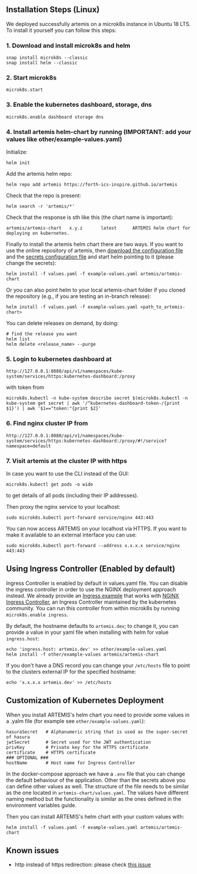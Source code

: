 ## Installation Steps (Linux)

We deployed successfully artemis on a microk8s instance in Ubuntu 18 LTS. To install it yourself you can follow this steps:

### 1. Download and install microk8s and helm
```
snap install microk8s --classic
snap install helm --classic
```

### 2. Start microk8s
```
microk8s.start
```

### 3. Enable the kubernetes dashboard, storage, dns
```
microk8s.enable dashboard storage dns
```

### 4. Install artemis helm-chart by running (**IMPORTANT**: add your values like other/example-values.yaml)
Initialize:
```
helm init
```
Add the artemis helm repo:
```
helm repo add artemis https://forth-ics-inspire.github.io/artemis
```
Check that the repo is present:
```
helm search -r 'artemis/*'
```
Check that the response is sth like this (the chart name is important):
```
artemis/artemis-chart   x.y.z       latest      ARTEMIS helm chart for deploying on kubernetes.
```
Finally to install the artemis helm chart there are two ways. If you want to use the online repository of artemis, then [download the configuration file](https://raw.githubusercontent.com/FORTH-ICS-INSPIRE/artemis/master/artemis-chart/values.yaml) and the [secrets configuration file](https://raw.githubusercontent.com/FORTH-ICS-INSPIRE/artemis/master/other/example-values.yaml) and start helm pointing to it (please change the secrets):
```
helm install -f values.yaml -f example-values.yaml artemis/artemis-chart
```
Or you can also point helm to your local artemis-chart folder if you cloned the repository (e.g., if you are testing an in-branch release):
```
helm install -f values.yaml -f example-values.yaml <path_to_artemis-chart>
```
You can delete releases on demand, by doing:
```
# find the release you want
helm list
helm delete <release_name> --purge
```
### 5. Login to kubernetes dashboard at
```
http://127.0.0.1:8080/api/v1/namespaces/kube-system/services/https:kubernetes-dashboard:/proxy
```
with token from
```
microk8s.kubectl -n kube-system describe secret $(microk8s.kubectl -n kube-system get secret | awk '/^kubernetes-dashboard-token-/{print $1}') | awk '$1=="token:"{print $2}'
```
### 6. Find nginx cluster IP from
```
http://127.0.0.1:8080/api/v1/namespaces/kube-system/services/https:kubernetes-dashboard:/proxy/#!/service?namespace=default
```
### 7. Visit artemis at the cluster IP with https

In case you want to use the CLI instead of the GUI:
```
microk8s.kubectl get pods -o wide
```
to get details of all pods (including their IP addresses).

Then proxy the nginx service to your localhost:
```
sudo microk8s.kubectl port-forward service/nginx 443:443
```

You can now access ARTEMIS on your localhost via HTTPS. If you want to make it available to an external interface you can use:
```
sudo microk8s.kubectl port-forward --address x.x.x.x service/nginx 443:443
```

## Using Ingress Controller (Enabled by default)

Ingress Controller is enabled by default in values.yaml file. You can disable the ingress controller in order to use the NGINX deployment approach instead. We already provide an [Ingress example](https://github.com/FORTH-ICS-INSPIRE/artemis/blob/master/artemis-chart/templates/ingresses.yaml) that works with [NGINX Ingress Controller](https://github.com/kubernetes/ingress-nginx), an Ingress Controller maintained by the kubernetes community. You can run this controller from within microk8s by running `microk8s.enable ingress`.

By default, the hostname defaults to `artemis.dev`; to change it, you can provide a value in your yaml file when installing with helm for value `ingress.host`:
```
echo 'ingress.host: artemis.dev' >> other/example-values.yaml
helm install -f other/example-values artemis/artemis-chart
```

If you don't have a DNS record you can change your `/etc/hosts` file to point to the clusters external IP for the specified hostname:
```
echo 'x.x.x.x artemis.dev' >> /etc/hosts
```

## Customization of Kubernetes Deployment

When you install ARTEMIS's helm chart you need to provide some values in a .yalm file (for example see `other/example-values.yaml`):

```
hasuraSecret   # Alphanumeric string that is used as the super-secret of hasura
jwtSecret      # Secret used for the JWT authentication
privKey        # Private key for the HTTPS certificate
certificate    # HTTPS certificate
### OPTIONAL ###
hostName       # Host name for Ingress Controller
```
In the docker-compose approach we have a `.env` file that you can change the default behaviour of the application. Other than the secrets above you can define other values as well. The structure of the file needs to be similar as the one located in `artemis-chart/values.yaml`. The values have different naming method but the functionality is similar as the ones defined in the environment variables guide.

Then you can install ARTEMIS's helm chart with your custom values with:
```
helm install -f values.yaml -f example-values.yaml artemis/artemis-chart
```

## Known issues
* http instead of https redirection: please check [this issue](https://github.com/FORTH-ICS-INSPIRE/artemis/issues/200)
